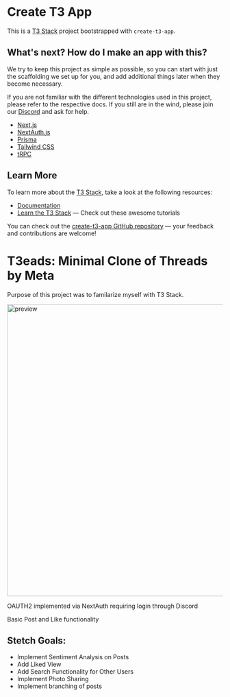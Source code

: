 # Create T3 App

This is a [T3 Stack](https://create.t3.gg/) project bootstrapped with `create-t3-app`.

## What's next? How do I make an app with this?

We try to keep this project as simple as possible, so you can start with just the scaffolding we set up for you, and add additional things later when they become necessary.

If you are not familiar with the different technologies used in this project, please refer to the respective docs. If you still are in the wind, please join our [Discord](https://t3.gg/discord) and ask for help.

- [Next.js](https://nextjs.org)
- [NextAuth.js](https://next-auth.js.org)
- [Prisma](https://prisma.io)
- [Tailwind CSS](https://tailwindcss.com)
- [tRPC](https://trpc.io)

## Learn More

To learn more about the [T3 Stack](https://create.t3.gg/), take a look at the following resources:

- [Documentation](https://create.t3.gg/)
- [Learn the T3 Stack](https://create.t3.gg/en/faq#what-learning-resources-are-currently-available) — Check out these awesome tutorials

You can check out the [create-t3-app GitHub repository](https://github.com/t3-oss/create-t3-app) — your feedback and contributions are welcome!

# T3eads: Minimal Clone of Threads by Meta
Purpose of this project was to familarize myself with T3 Stack. 

<img width="681" alt="preview" src="https://github.com/cameronslee23/t3eads/assets/29127398/682d3682-f6bc-4e7d-aa7f-497bd065bfcd">


OAUTH2 implemented via NextAuth requiring login through Discord

Basic Post and Like functionality

## Stetch Goals:
- Implement Sentiment Analysis on Posts
- Add Liked View
- Add Search Functionality for Other Users
- Implement Photo Sharing
- Implement branching of posts 

